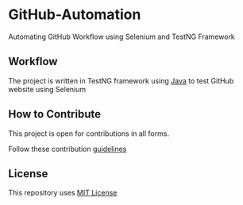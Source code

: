 # GitHub-Automation

Automating GitHub Workflow using Selenium and TestNG Framework

## Workflow

The project is written in TestNG framework using [Java](Main.java) to test GitHub website using Selenium

## How to Contribute

This project is open for contributions in all forms.

Follow these contribution [guidelines](CONTRIBUTING.md)

## License

This repository uses [MIT License](LICENSE)

